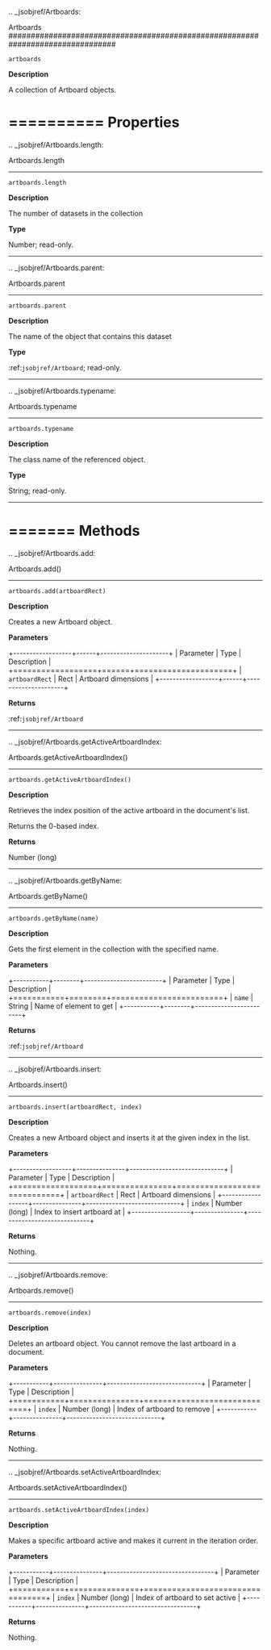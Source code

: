 .. _jsobjref/Artboards:

Artboards
################################################################################

``artboards``

**Description**

A collection of Artboard objects.

==========
Properties
==========

.. _jsobjref/Artboards.length:

Artboards.length
********************************************************************************

``artboards.length``

**Description**

The number of datasets in the collection

**Type**

Number; read-only.

----

.. _jsobjref/Artboards.parent:

Artboards.parent
********************************************************************************

``artboards.parent``

**Description**

The name of the object that contains this dataset

**Type**

:ref:`jsobjref/Artboard`; read-only.


----

.. _jsobjref/Artboards.typename:

Artboards.typename
********************************************************************************

``artboards.typename``

**Description**

The class name of the referenced object.

**Type**

String; read-only.

----

=======
Methods
=======

.. _jsobjref/Artboards.add:

Artboards.add()
********************************************************************************

``artboards.add(artboardRect)``

**Description**

Creates a new Artboard object.

**Parameters**

+------------------+------+---------------------+
|    Parameter     | Type |     Description     |
+==================+======+=====================+
| ``artboardRect`` | Rect | Artboard dimensions |
+------------------+------+---------------------+

**Returns**

:ref:`jsobjref/Artboard`

----

.. _jsobjref/Artboards.getActiveArtboardIndex:

Artboards.getActiveArtboardIndex()
********************************************************************************

``artboards.getActiveArtboardIndex()``

**Description**

Retrieves the index position of the active artboard in the document's list.

Returns the 0-based index.

**Returns**

Number (long)

----

.. _jsobjref/Artboards.getByName:

Artboards.getByName()
********************************************************************************

``artboards.getByName(name)``

**Description**

Gets the first element in the collection with the specified name.

**Parameters**

+-----------+--------+------------------------+
| Parameter |  Type  |      Description       |
+===========+========+========================+
| ``name``  | String | Name of element to get |
+-----------+--------+------------------------+

**Returns**

:ref:`jsobjref/Artboard`

----

.. _jsobjref/Artboards.insert:

Artboards.insert()
********************************************************************************

``artboards.insert(artboardRect, index)``

**Description**

Creates a new Artboard object and inserts it at the given index in the list.

**Parameters**

+------------------+---------------+-----------------------------+
|    Parameter     |     Type      |         Description         |
+==================+===============+=============================+
| ``artboardRect`` | Rect          | Artboard dimensions         |
+------------------+---------------+-----------------------------+
| ``index``        | Number (long) | Index to insert artboard at |
+------------------+---------------+-----------------------------+

**Returns**

Nothing.

----

.. _jsobjref/Artboards.remove:

Artboards.remove()
********************************************************************************

``artboards.remove(index)``

**Description**

Deletes an artboard object. You cannot remove the last artboard in a document.

**Parameters**

+-----------+---------------+-----------------------------+
| Parameter |     Type      |         Description         |
+===========+===============+=============================+
| ``index`` | Number (long) | Index of artboard to remove |
+-----------+---------------+-----------------------------+

**Returns**

Nothing.

----

.. _jsobjref/Artboards.setActiveArtboardIndex:

Artboards.setActiveArtboardIndex()
********************************************************************************

``artboards.setActiveArtboardIndex(index)``

**Description**

Makes a specific artboard active and makes it current in the iteration order.

**Parameters**

+-----------+---------------+---------------------------------+
| Parameter |     Type      |           Description           |
+===========+===============+=================================+
| ``index`` | Number (long) | Index of artboard to set active |
+-----------+---------------+---------------------------------+

**Returns**

Nothing.
